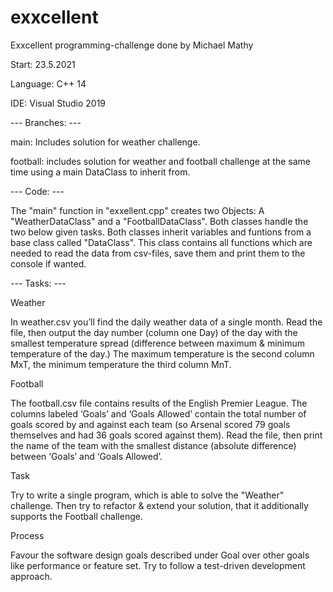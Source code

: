 # exxcellent
Exxcellent programming-challenge done by Michael Mathy

Start: 23.5.2021

Language: C++ 14

IDE: Visual Studio 2019


--- Branches: --- 

main: Includes solution for weather challenge. 

football: includes solution for weather and football challenge at the same time using a main DataClass to inherit from.


--- Code: --- 

The "main" function in "exxellent.cpp" creates two Objects: A "WeatherDataClass" and a "FootballDataClass". Both classes handle the two below given tasks. Both classes inherit variables and funtions from a base class called "DataClass". This class contains all functions which are needed to read the data from csv-files, save them and print them to the console if wanted.





--- Tasks: ---


Weather

In weather.csv you’ll find the daily weather data of a single month. Read the file, then output the day number (column one Day) of the day with the smallest temperature spread (difference between maximum & minimum temperature of the day.) The maximum temperature is the second column MxT, the minimum temperature the third column MnT.


Football

The football.csv file contains results of the English Premier League. The columns labeled ‘Goals’ and ‘Goals Allowed’ contain the total number of goals scored by and against each team (so Arsenal scored 79 goals themselves and had 36 goals scored against them). Read the file, then print the name of the team with the smallest distance (absolute difference) between ‘Goals’ and ‘Goals Allowed’.


Task

Try to write a single program, which is able to solve the "Weather" challenge.
Then try to refactor & extend your solution, that it additionally supports the Football challenge.

Process

Favour the software design goals described under Goal over other goals like performance or feature set.
Try to follow a test-driven development approach.


